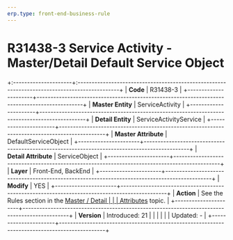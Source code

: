 ```yaml
---
erp.type: front-end-business-rule
---
```


# R31438-3 Service Activity - Master/Detail Default Service Object
+:---------------------+:---------------------------------------------------------------------------------------------+
| **Code**             | R31438-3                                                                                     |
+----------------------+----------------------------------------------------------------------------------------------+
| **Master Entity**    | ServiceActivity                                                                              |
+----------------------+----------------------------------------------------------------------------------------------+
| **Detail Entity**    | ServiceActivityService                                                                       |
+----------------------+----------------------------------------------------------------------------------------------+
| **Master Attribute** | DefaultServiceObject                                                                         |
+----------------------+----------------------------------------------------------------------------------------------+
| **Detail Attribute** | ServiceObject                                                                                |
+----------------------+----------------------------------------------------------------------------------------------+
| **Layer**            | Front-End, BackEnd                                                                           |
+----------------------+----------------------------------------------------------------------------------------------+
| **Modify**           | YES                                                                                          |
+----------------------+----------------------------------------------------------------------------------------------+
| **Action**           | See the Rules section in the [Master / Detail                                                |
|                      | Attributes](https://confluence.erp.net/pages/viewpage.action?pageId=2523212) topic.          |
+----------------------+----------------------------------------------------------------------------------------------+
| **Version**          | Introduced: 21                                                                               |
|                      |                                                                                              |
|                      | Updated: -                                                                                   |
+----------------------+----------------------------------------------------------------------------------------------+
